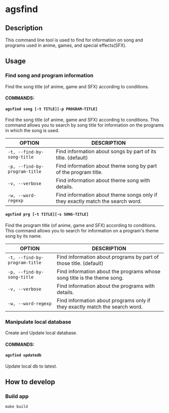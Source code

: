 # agsfind

## Description
This command line tool is used to find for information on song and programs used in anime, games, and special effects(SFX).

## Usage

### Find song and program information

Find the song title (of anime, game and SFX) according to conditions.

#### COMMANDS:

#### `agsfind song [-t TITLE][-p PROGRAM-TITLE]`
Find the song title (of anime, game and SFX) according to conditions.
This command allows you to search by song title for information on the programs in which the song is used.

| OPTION | DESCRIPTION |
| ---- | ---- |
| `-t, --find-by-song-title` | Find information about songs by part of its title. (default) |
| `-p, --find-by-program-title` | Find information about theme song by part of the program title. |
| `-v, --verbose` | Find information about theme song with details. |
| `-w, --word-regexp` | Find information about theme songs only if they exactly match the search word. |

#### `agsfind prg [-t TITLE][-s SONG-TITLE]`
Find the program title (of anime, game and SFX) according to conditions.
This command allows you to search for information on a program's theme song by its name.

| OPTION | DESCRIPTION |
| ---- | ---- |
| `-t, --find-by-program-title` | Find information about programs by part of those title. (default) |
| `-p, --find-by-song-title` | Find information about the programs whose song title is the theme song. |
| `-v, --verbose` | Find information about the programs with details. |
| `-w, --word-regexp` | Find information about programs only if they exactly match the search word. |

### Manipulate local database

Create and Update local database.

#### COMMANDS:

#### `agsfind updatedb`
Update local db to latest.

## How to develop

### Build app

```
make build
```